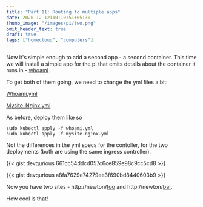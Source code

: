 ```yaml
---
title: "Part 11: Routing to multiple apps"
date: 2020-12-12T10:10:51+05:30
thumb_image: "/images/pi/two.png"
omit_header_text: true
draft: true
tags: ["homecloud", "computers"]
---
```


Now it's simple enough to add a second app - a second container. This time we will install a simple app for the pi that emits details about the container it runs in - [whoami](https://hub.docker.com/r/containous/whoami).

To get both of them going, we need to change the yml files a bit:

[Whoami.yml](https://github.com/devqurious/homecloud/blob/main/yml/whoami.yml)

[Mysite-Nginx.yml](https://github.com/devqurious/homecloud/blob/main/yml/mysite-nginx.yml)

As before, deploy them like so

```
sudo kubectl apply -f whoami.yml
sudo kubectl apply -f mysite-nginx.yml
```

Not the differences in the yml specs for the contoller, for the two deployments (both are using the same ingress controller). 

{{< gist devqurious 661cc54ddcd057c6ce859e98c9cc5cd8 >}}


{{< gist devqurious a8fa7629e74279ee3f690bd8440603b9 >}}

Now you have two sites - http://newton/[foo](http://newton/foo) and http://newton/[bar](http://newton/bar).

How cool is that!
